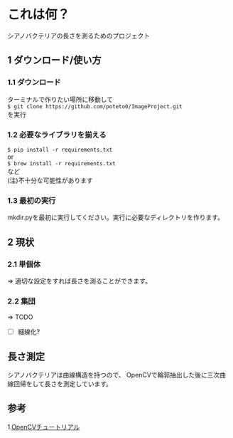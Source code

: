 # これは何？シアノバクテリアの長さを測るためのプロジェクト## 1 ダウンロード/使い方### 1.1 ダウンロードターミナルで作りたい場所に移動して<br>`$ git clone https://github.com/poteto0/ImageProject.git`<br>を実行<br>### 1.2 必要なライブラリを揃える`$ pip install -r requirements.txt`<br>or<br>`$ brew install -r requirements.txt`<br>など<br>(注)不十分な可能性があります<br>### 1.3 最初の実行mkdir.pyを最初に実行してください。実行に必要なディレクトリを作ります。## 2 現状### 2.1 単個体=> 適切な設定をすれば長さを測ることができます。### 2.2 集団=> TODO- [ ] 細線化?## 長さ測定シアノバクテリアは曲線構造を持つので、OpenCVで輪郭抽出した後に三次曲線回帰をして長さを測定しています。## 参考1.[OpenCVチュートリアル](http://labs.eecs.tottori-u.ac.jp/sd/Member/oyamada/OpenCV/html/py_tutorials/py_tutorials.html)